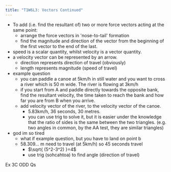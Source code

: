 ```yaml
---
title: "T1W6L3: Vectors Continued"
---
```


- To add (i.e. find the resultant of) two or more force vectors acting at the same point:
  - arrange the force vectors in 'nose-to-tail' formation
  - find the magnitude and direction of the vector from the beginning of the first vector to the end of the last.
- speed is a scalar quantity, whilst velocity is a vector quantity.
- a velocity vector can be represented by an arrow.
  - direction represents direction of travel (obviously)
  - length represents magnitude (speed of travel)
- example question
  - you can paddle a canoe at 5km/h in still water and you want to cross a river which is 50 m wide. The river is flowing at 3km/h
  - if you start from A and paddle directly towards the opposite bank, find the resultant velocity, the time taken to reach the bank and how far you are from B when you arrive.
  - add velocity vector of the river, to the velocity vector of the canoe.
    - 5.83km/h, 36 seconds, 30 metres.
    - you can use trig to solve it, but it is easier under the knowledge that the ratio of sides is the same between the two triangles. (e.g. two angles in common, by the AA test, they are similar triangles)
- god im so tired
  - what if example question, but you have to land on point b
  - 58.309... m need to travel (at 5km/h) so 45 seconds travel
    - $\sqrt{ (5^2-3^2) }=4$
    - use trig (sohcahtoa) to find angle (direction of travel)

Ex 3C ODD Qs
